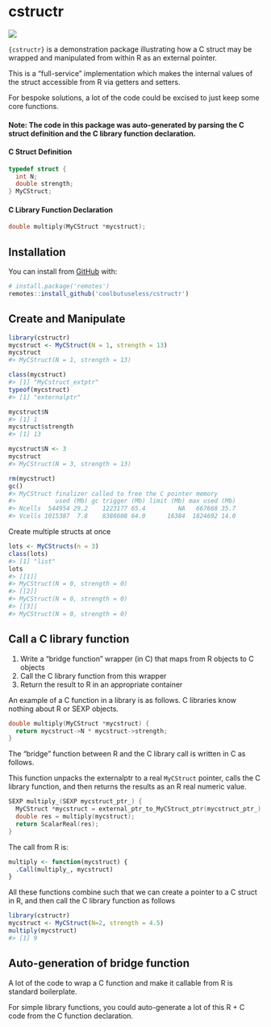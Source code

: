 
<!-- README.md is generated from README.Rmd. Please edit that file -->

# cstructr

<!-- badges: start -->

![](https://img.shields.io/badge/cool-useless-green.svg)
<!-- badges: end -->

`{cstructr}` is a demonstration package illustrating how a C struct may
be wrapped and manipulated from within R as an external pointer.

This is a “full-service” implementation which makes the internal values
of the struct accessible from R via getters and setters.

For bespoke solutions, a lot of the code could be excised to just keep
some core functions.

#### Note: The code in this package was auto-generated by parsing the C struct definition and the C library function declaration.

#### C Struct Definition

``` c
typedef struct {
  int N;
  double strength;
} MyCStruct;
```

#### C Library Function Declaration

``` c
double multiply(MyCStruct *mycstruct);
```

## Installation

You can install from
[GitHub](https://github.com/coolbutuseless/cstructr) with:

``` r
# install.package('remotes')
remotes::install_github('coolbutuseless/cstructr')
```

## Create and Manipulate

``` r
library(cstructr)
mycstruct <- MyCStruct(N = 1, strength = 13)
mycstruct
#> MyCStruct(N = 1, strength = 13)

class(mycstruct)
#> [1] "MyCstruct_extptr"
typeof(mycstruct)
#> [1] "externalptr"

mycstruct$N
#> [1] 1
mycstruct$strength
#> [1] 13

mycstruct$N <- 3
mycstruct
#> MyCStruct(N = 3, strength = 13)

rm(mycstruct)
gc()
#> MyCStruct finalizer called to free the C pointer memory
#>           used (Mb) gc trigger (Mb) limit (Mb) max used (Mb)
#> Ncells  544954 29.2    1223177 65.4         NA   667668 35.7
#> Vcells 1015387  7.8    8388608 64.0      16384  1824692 14.0
```

Create multiple structs at once

``` r
lots <- MyCStructs(n = 3)
class(lots)
#> [1] "list"
lots
#> [[1]]
#> MyCStruct(N = 0, strength = 0)
#> [[2]]
#> MyCStruct(N = 0, strength = 0)
#> [[3]]
#> MyCStruct(N = 0, strength = 0)
```

## Call a C library function

1.  Write a “bridge function” wrapper (in C) that maps from R objects to
    C objects
2.  Call the C library function from this wrapper
3.  Return the result to R in an appropriate container

An example of a C function in a library is as follows. C libraries know
nothing about R or SEXP objects.

``` c
double multiply(MyCStruct *mycstruct) {
  return mycstruct->N * mycstruct->strength;
}
```

The “bridge” function between R and the C library call is written in C
as follows.

This function unpacks the externalptr to a real `MyCStruct` pointer,
calls the C library function, and then returns the results as an R real
numeric value.

``` c
SEXP multiply_(SEXP mycstruct_ptr_) {
  MyCStruct *mycstruct = external_ptr_to_MyCStruct_ptr(mycstruct_ptr_);
  double res = multiply(mycstruct);
  return ScalarReal(res);
}
```

The call from R is:

``` r
multiply <- function(mycstruct) {
  .Call(multiply_, mycstruct)
}
```

All these functions combine such that we can create a pointer to a C
struct in R, and then call the C library function as follows

``` r
library(cstructr)
mycstruct <- MyCStruct(N=2, strength = 4.5)
multiply(mycstruct)
#> [1] 9
```

## Auto-generation of bridge function

A lot of the code to wrap a C function and make it callable from R is
standard boilerplate.

For simple library functions, you could auto-generate a lot of this R +
C code from the C function declaration.
